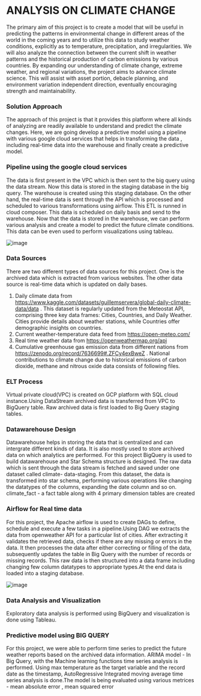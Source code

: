 # ANALYSIS ON CLIMATE CHANGE

The primary aim of this project is to create a model that will be useful in predicting the patterns in environmental change in different areas of the world in the coming years and to utilize this data to study weather conditions, explicitly as to temperature, precipitation, and irregularities. We will also analyze the connection between the current shift in weather patterns and the historical production of carbon emissions by various countries. By expanding our understanding of climate change, extreme weather, and regional variations, the project aims to advance climate science. This will assist with asset portion, debacle planning, and environment variation independent direction, eventually encouraging strength and maintainability.

### Solution Approach

The approach of this project is that it provides this platform where all kinds of analyzing are readily available to understand and predict the climate changes. Here, we are going develop a predictive model using a pipeline with various google cloud services that helps in transforming the data , including real-time data into the warehouse and finally create a predictive model.

### Pipeline using the google cloud services

The data is first present in the VPC which is then sent to the big query using the data stream. Now this data is stored in the staging database in the big query. The warehouse is created using this staging database. On the other hand, the real-time data is sent through the API which is processed and scheduled to various transformations using airflow. This ETL is runned in cloud composer. This data is scheduled on daily basis and send to the warehouse. Now that the data is stored in the warehouse, we can perform various analysis and create a model to predict the future climate conditions. This data can be even used to perform visualizations using tableau.

![image](https://github.com/user-attachments/assets/af4c83cc-23d6-4adc-b46b-0bc6555e344e)

### Data Sources

There are two different types of data sources for this project. One is the archived data which is extracted from various websites. The other data source is real-time data which is updated on daily bases.
1.	Daily climate data from https://www.kaggle.com/datasets/guillemservera/global-daily-climate-data/data . This dataset is regularly updated from the Meteostat API, comprising        three key data frames: Cities, Countries, and Daily Weather. Cities provide details about weather stations, while Countries offer demographic insights on countries.
2.	Current weather-temperature data feed from  https://open-meteo.com/
3.	Real time weather data from https://openweathermap.org/api
4.	Cumulative greenhouse gas emission data from different nations from https://zenodo.org/record/7636699#.ZFCy4exBweZ . National contributions to climate change due to historical      emissions of carbon dioxide, methane and nitrous oxide data consists of following files.

### ELT Process

Virtual private cloud(VPC) is created on GCP platform with SQL cloud instance.Using DataStream archived data is transferred from VPC to BigQuery table. Raw archived data is first loaded to Big Query staging tables.

### Datawarehouse Design

Datawarehouse helps in storing the data that is centralized and can intergrate different kinds of data. It is also mostly used to store archived data on which analytics are performed. For this project BigQuery is used to build datawarehouse and Star Schema structure is  designed.
The raw data which is sent through the data stream is fetched and saved under one dataset called climate- data-staging. From this dataset, the data is transformed into star schema, performing various operations like changing the datatypes of the columns, expanding the date column and so on.
climate_fact - a fact table along with 4 primary dimension tables are created

### Airflow for Real time data 

For this project, the Apache airflow is used to create DAGs to define, schedule and execute a few tasks in a pipeline.Using DAG we extracts the data from openweather API for a particular list of cities. 
After extracting it validates the retrieved data, checks if there are any missing or errors in the data. It then processes the data after either correcting or filling of the data, subsequently updates the table in Big Query with the number of records or missing records. This raw data is then structured into a data frame including changing few column datatypes to appropriate types.At the end data is loaded into a staging database.

![image](https://github.com/user-attachments/assets/121513b2-ba9a-42da-97e8-76dfdfb1952b)

### Data Analysis and Visualization

Exploratory data analysis is performed using BigQuery and visualization is done using Tableau.

### Predictive model using BIG QUERY

For this project, we were able to perform time series to predict the future weather reports based on the archived data information.
ARIMA model - In Big Query, with the Machine learning functions time series analysis is performed. Using max temperature as the target variable and the record date as the timestamp, AutoRegressive Integrated moving average time series analysis is done.The model is being evaluated using various metrices - mean absolute error , mean squared error
